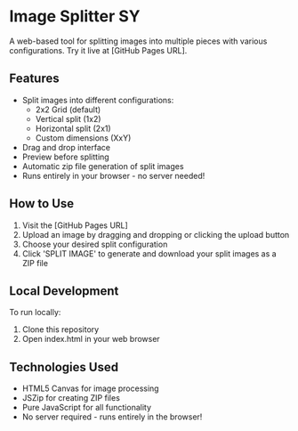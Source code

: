 # Image Splitter SY

A web-based tool for splitting images into multiple pieces with various configurations. Try it live at [GitHub Pages URL].

## Features
- Split images into different configurations:
  - 2x2 Grid (default)
  - Vertical split (1x2)
  - Horizontal split (2x1)
  - Custom dimensions (XxY)
- Drag and drop interface
- Preview before splitting
- Automatic zip file generation of split images
- Runs entirely in your browser - no server needed!

## How to Use
1. Visit the [GitHub Pages URL]
2. Upload an image by dragging and dropping or clicking the upload button
3. Choose your desired split configuration
4. Click 'SPLIT IMAGE' to generate and download your split images as a ZIP file

## Local Development
To run locally:
1. Clone this repository
2. Open index.html in your web browser

## Technologies Used
- HTML5 Canvas for image processing
- JSZip for creating ZIP files
- Pure JavaScript for all functionality
- No server required - runs entirely in the browser!
